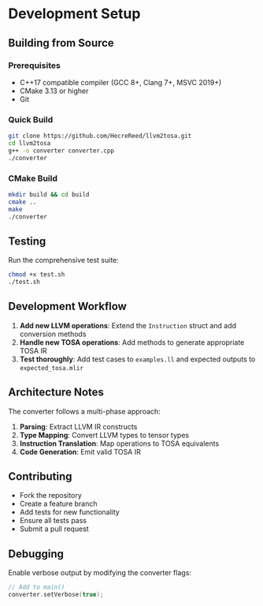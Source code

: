 # Development Setup

## Building from Source

### Prerequisites
- C++17 compatible compiler (GCC 8+, Clang 7+, MSVC 2019+)
- CMake 3.13 or higher
- Git

### Quick Build
```bash
git clone https://github.com/HecreReed/llvm2tosa.git
cd llvm2tosa
g++ -o converter converter.cpp
./converter
```

### CMake Build
```bash
mkdir build && cd build
cmake ..
make
./converter
```

## Testing

Run the comprehensive test suite:
```bash
chmod +x test.sh
./test.sh
```

## Development Workflow

1. **Add new LLVM operations**: Extend the `Instruction` struct and add conversion methods
2. **Handle new TOSA operations**: Add methods to generate appropriate TOSA IR
3. **Test thoroughly**: Add test cases to `examples.ll` and expected outputs to `expected_tosa.mlir`

## Architecture Notes

The converter follows a multi-phase approach:
1. **Parsing**: Extract LLVM IR constructs
2. **Type Mapping**: Convert LLVM types to tensor types  
3. **Instruction Translation**: Map operations to TOSA equivalents
4. **Code Generation**: Emit valid TOSA IR

## Contributing

- Fork the repository
- Create a feature branch
- Add tests for new functionality
- Ensure all tests pass
- Submit a pull request

## Debugging

Enable verbose output by modifying the converter flags:
```cpp
// Add to main()
converter.setVerbose(true);
```